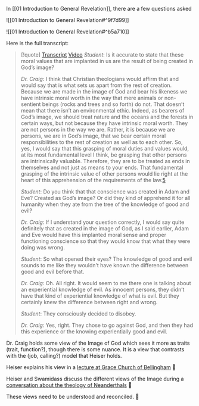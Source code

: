 ﻿---
aliases:
  - Gods Image
---
In [[01 Introduction to General Revelation]], there are a few questions asked

![[01 Introduction to General Revelation#^9f7d99]]

![[01 Introduction to General Revelation#^b5a710]]

Here is the full transcript:


> [!quote] [Transcript](https://www.reasonablefaith.org/podcasts/defenders-podcast-series-3/s3-doctrine-of-revelation/doctrine-of-revelation-part-1) [Video](https://youtu.be/EVVSz4F4Xcs?si=1tEETLebyzA4XfTl&t=1447)
> _Student_: Is it accurate to state that these moral values that are implanted in us are the result of being created in God’s image?
> 
> _Dr. Craig_: I think that Christian theologians would affirm that and would say that is what sets us apart from the rest of creation. Because we are made in the image of God and bear his likeness we have intrinsic moral worth in the way that mere animals or non-sentient beings (rocks and trees and so forth) do not. That doesn’t mean that there isn’t an environmental ethic. Indeed, as bearers of God’s image, we should treat nature and the oceans and the forests in certain ways, but not because they have intrinsic moral worth. They are not persons in the way we are. Rather, it is because we are persons, we are in God’s image, that we bear certain moral responsibilities to the rest of creation as well as to each other. So, yes, I would say that this grasping of moral duties and values would, at its most fundamental level I think, be grasping that other persons are intrinsically valuable. Therefore, they are to be treated as ends in themselves and not just as means to your ends. That fundamental grasping of the intrinsic value of other persons would lie right at the heart of this apprehension of the requirements of the law.[5](https://www.reasonablefaith.org/podcasts/defenders-podcast-series-3/s3-doctrine-of-revelation/doctrine-of-revelation-part-1#_ftn5)
> 
> _Student_: Do you think that that conscience was created in Adam and Eve? Created as God’s image? Or did they kind of apprehend it for all humanity when they ate from the tree of the knowledge of good and evil?
> 
> _Dr. Craig_: If I understand your question correctly, I would say quite definitely that as created in the image of God, as I said earlier, Adam and Eve would have this implanted moral sense and proper functioning conscience so that they would know that what they were doing was wrong.
> 
> _Student_: So what opened their eyes? The knowledge of good and evil sounds to me like they wouldn’t have known the difference between good and evil before that.
> 
> _Dr. Craig_: Oh. All right. It would seem to me there one is talking about an experiential knowledge of evil. As innocent persons, they didn’t have that kind of experiential knowledge of what is evil. But they certainly knew the difference between right and wrong.
> 
> _Student_: They consciously decided to disobey.
> 
> _Dr. Craig_: Yes, right. They chose to go against God, and then they had this experience or the knowing experientially good and evil.

Dr. Craig holds some view of the Image of God which sees it more as traits (trait, function?), though there is some nuance. It is a view that contrasts with the (job, calling?) model that Heiser holds. 

Heiser explains his view in a [lecture at Grace Church of Bellingham](https://www.youtube.com/watch?v=zMlr7ViCDEM) 🌱

Heiser and Swamidass discuss the different views of the Image during a [conversation about the theology of Neanderthals](https://www.youtube.com/watch?v=PdHs0ETsj6k) 🌱

These views need to be understood and reconciled. 🌱